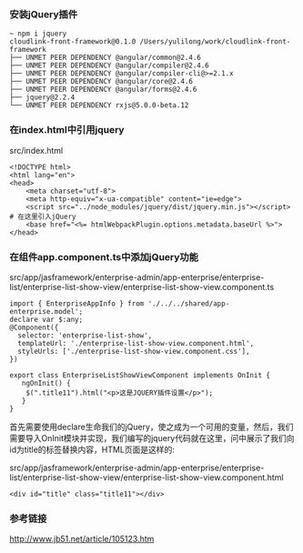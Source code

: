 ### 安装jQuery插件   

```
~ npm i jquery
cloudlink-front-framework@0.1.0 /Users/yulilong/work/cloudlink-front-framework
├── UNMET PEER DEPENDENCY @angular/common@2.4.6
├── UNMET PEER DEPENDENCY @angular/compiler@2.4.6
├── UNMET PEER DEPENDENCY @angular/compiler-cli@>=2.1.x
├── UNMET PEER DEPENDENCY @angular/core@2.4.6
├── UNMET PEER DEPENDENCY @angular/forms@2.4.6
├── jquery@2.2.4
└── UNMET PEER DEPENDENCY rxjs@5.0.0-beta.12
```    

### 在index.html中引用jquery    

src/index.html     
```
<!DOCTYPE html>
<html lang="en">
<head>
    <meta charset="utf-8">
    <meta http-equiv="x-ua-compatible" content="ie=edge">
    <script src="../node_modules/jquery/dist/jquery.min.js"></script>      # 在这里引入jQuery
    <base href="<%= htmlWebpackPlugin.options.metadata.baseUrl %>">
</head>
```     

### 在组件app.component.ts中添加jQuery功能    

src/app/jasframework/enterprise-admin/app-enterprise/enterprise-list/enterprise-list-show-view/enterprise-list-show-view.component.ts       
```
import { EnterpriseAppInfo } from './../../shared/app-enterprise.model';
declare var $:any;
@Component({
  selector: 'enterprise-list-show',
  templateUrl: './enterprise-list-show-view.component.html',
  styleUrls: ['./enterprise-list-show-view.component.css'],
})

export class EnterpriseListShowViewComponent implements OnInit {
   ngOnInit() {
    $(".title11").html("<p>这是JQUERY插件设置</p>");
   }
}
```   
首先需要使用declare生命我们的jQuery，使之成为一个可用的变量，然后，我们需要导入OnInit模块并实现，我们编写的jquery代码就在这里，问中展示了我们向id为title的标签替换内容，HTML页面是这样的:     

src/app/jasframework/enterprise-admin/app-enterprise/enterprise-list/enterprise-list-show-view/enterprise-list-show-view.component.html        
```
<div id="title" class="title11"></div>
```   

###  参考链接    

http://www.jb51.net/article/105123.htm